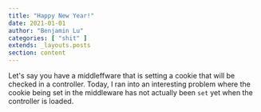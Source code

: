 ```yaml
---
title: "Happy New Year!"
date: 2021-01-01
author: "Benjamin Lu"
categories: [ "shit" ]
extends: _layouts.posts
section: content
---
```

Let's say you have a middleffware that is setting a cookie that will be checked in a controller. Today, I ran into an interesting problem where the cookie being set in the middleware has not actually been `set` yet when the controller is loaded. 